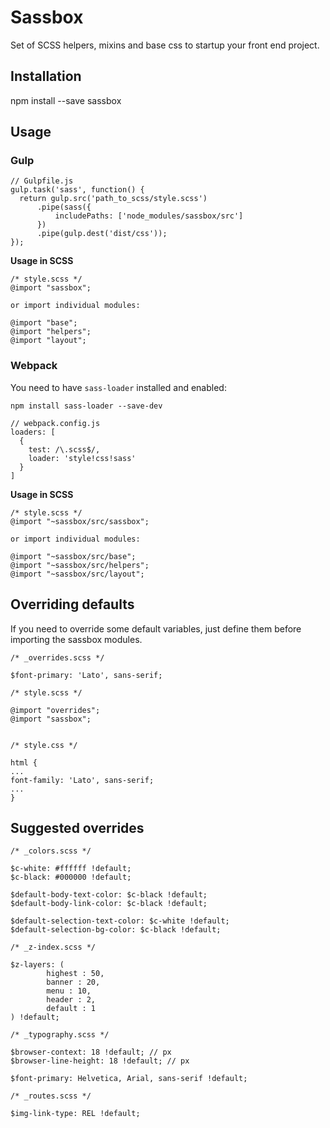 Sassbox
======================

Set of SCSS helpers, mixins and base css to startup your front end project. 

Installation
------------

npm install --save sassbox

Usage
------------


### Gulp

```
// Gulpfile.js
gulp.task('sass', function() {
  return gulp.src('path_to_scss/style.scss')
      .pipe(sass({
          includePaths: ['node_modules/sassbox/src']
      })
      .pipe(gulp.dest('dist/css'));
});
```

__Usage in SCSS__
```
/* style.scss */
@import "sassbox";

or import individual modules:

@import "base";
@import "helpers";
@import "layout";
```


### Webpack

You need to have `sass-loader` installed and enabled:

```
npm install sass-loader --save-dev
```

```
// webpack.config.js
loaders: [
  {
    test: /\.scss$/,
    loader: 'style!css!sass'
  }
]
```

__Usage in SCSS__

```
/* style.scss */
@import "~sassbox/src/sassbox";

or import individual modules:

@import "~sassbox/src/base";
@import "~sassbox/src/helpers";
@import "~sassbox/src/layout";
```


Overriding defaults
------------

If you need to override some default variables, just define them before importing the sassbox modules.

```
/* _overrides.scss */

$font-primary: 'Lato', sans-serif; 

/* style.scss */

@import "overrides";
@import "sassbox";


/* style.css */ 

html {
...
font-family: 'Lato', sans-serif;
...
}

```

Suggested overrides
-------------------

```
/* _colors.scss */

$c-white: #ffffff !default;
$c-black: #000000 !default;

$default-body-text-color: $c-black !default;
$default-body-link-color: $c-black !default;

$default-selection-text-color: $c-white !default;
$default-selection-bg-color: $c-black !default;

/* _z-index.scss */ 

$z-layers: (
        highest : 50,
        banner : 20,
        menu : 10,
        header : 2,
        default : 1
) !default;

/* _typography.scss */

$browser-context: 18 !default; // px
$browser-line-height: 18 !default; // px

$font-primary: Helvetica, Arial, sans-serif !default;

/* _routes.scss */

$img-link-type: REL !default;
```